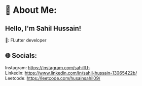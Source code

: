 # 💫 About Me:
 ## Hello, I'm Sahil Hussain!<br>
🔧: FLutter developer<br>

## 🌐 Socials:
Instagram: https://instagram.com/sahilll.h<br>
Linkedin: https://www.linkedin.com/in/sahil-hussain-13065422b/<br>
Leetcode: https://leetcode.com/husainsahil09/<br>


